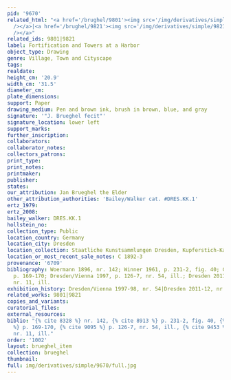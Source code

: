 ```yaml
---
pid: '9670'
related_html: "<a href='/brughel/9801'><img src='/img/derivatives/simple/9801/thumbnail.jpg'
  /></a>|<a href='/brughel/9821'><img src='/img/derivatives/simple/9821/thumbnail.jpg'
  /></a>"
related_ids: 9801|9821
label: Fortification and Towers at a Harbor
object_type: Drawing
genre: Village, Town and Cityscape
tags: 
realdate: 
height_cm: '20.9'
width_cm: '31.5'
diameter_cm: 
plate_dimensions: 
support: Paper
drawing_medium: Pen and brown ink, brush in brown, blue, and gray
signature: '"J. Brueghel fecit"'
signature_location: lower left
support_marks: 
further_inscription: 
collaborators: 
collaborator_notes: 
collectors_patrons: 
print_type: 
print_notes: 
printmaker: 
publisher: 
states: 
our_attribution: Jan Brueghel the Elder
other_attribution_authorities: 'Bailey/Walker cat. #DRES.KK.1'
ertz_1979: 
ertz_2008: 
bailey_walker: DRES.KK.1
hollstein_no: 
collection_type: Public
location_country: Germany
location_city: Dresden
location_collection: Staatliche Kunstsammlungen Dresden, Kupferstich-Kabinett
location_or_most_recent_sale_notes: C 1892-3
provenance: '6709'
bibliography: Woermann 1896, nr. 142; Winner 1961, p. 231-2, fig. 40; Gerszi 1982,
  p. 169-170; Dresden/Vienna 1997, p. 126-7, nr. 54, ill.; Dresden 2011-12, p. 24-25,
  nr. 11, ill.
exhibition_history: Dresden/Vienna 1997-98, nr. 54|Dresden 2011-12, nr. 11
related_works: 9801|9821
copies_and_variants: 
curatorial_files: 
external_resources: 
biblio: "{% cite 8328 %} nr. 142, {% cite 8913 %} p. 231-2, fig. 40, {% cite 8598
  %} p. 169-170, {% cite 9095 %} p. 126-7, nr. 54, ill., {% cite 9453 %} p. 24-25,
  nr. 11, ill."
order: '1002'
layout: brueghel_item
collection: brueghel
thumbnail: 
full: img/derivatives/simple/9670/full.jpg
---
```

